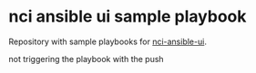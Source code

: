 
# nci ansible ui sample playbook

Repository with sample playbooks for [nci-ansible-ui](https://github.com/node-ci/nci-ansible-ui).

not triggering the playbook with the push
